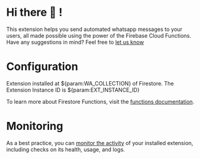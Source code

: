 <!-- 
This file provides your users an overview of how to use your extension after they've installed it. All content is optional, but this is the recommended format. Your users will see the contents of this file in the Firebase console after they install the extension.

Include instructions for using the extension and any important functional details. Also include **detailed descriptions** for any additional post-installation setup required by the user.

Reference values for the extension instance using the ${param:PARAMETER_NAME} or ${function:VARIABLE_NAME} syntax.
Learn more in the docs: https://firebase.google.com/docs/extensions/alpha/create-user-docs#reference-in-postinstall

Learn more about writing a POSTINSTALL.md file in the docs:
https://firebase.google.com/docs/extensions/alpha/create-user-docs#writing-postinstall
-->
# Hi there 👋 !

This extension helps you send automated whatsapp messages to your users, all made possible using the power of the Firebase Cloud Functions. Have any suggestions in mind? Feel free to [let us know](https://reev.tech/contact)

# Configuration

Extension installed at ${param:WA_COLLECTION} of Firestore. The Extension Instance ID is ${param:EXT_INSTANCE_ID}

To learn more about Firestore Functions, visit the [functions documentation](https://firebase.google.com/docs/firestore/extend-with-functions).

<!-- We recommend keeping the following section to explain how to monitor extensions with Firebase -->
# Monitoring

As a best practice, you can [monitor the activity](https://firebase.google.com/docs/extensions/manage-installed-extensions#monitor) of your installed extension, including checks on its health, usage, and logs.
